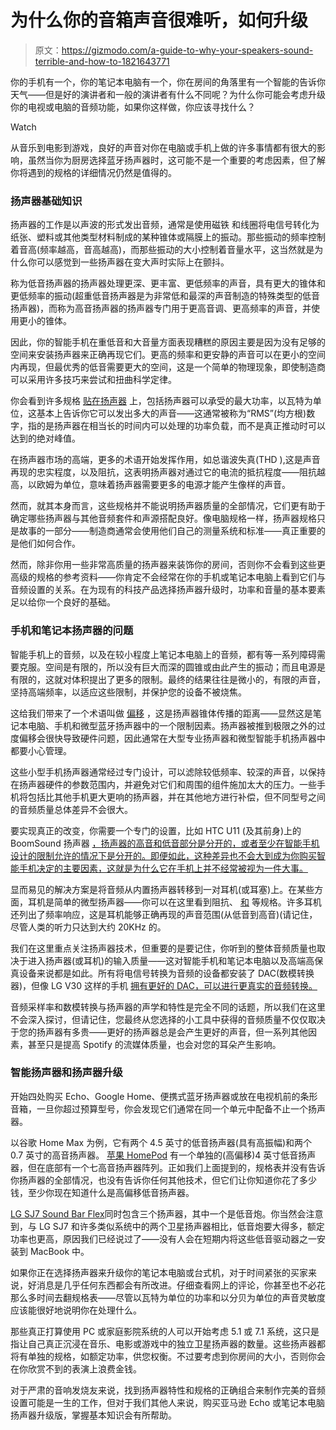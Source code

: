 # 为什么你的音箱声音很难听，如何升级

> 原文：<https://gizmodo.com/a-guide-to-why-your-speakers-sound-terrible-and-how-to-1821643771>

你的手机有一个，你的笔记本电脑有一个，你在房间的角落里有一个智能的告诉你天气——但是好的演讲者和一般的演讲者有什么不同呢？为什么你可能会考虑升级你的电视或电脑的音频功能，如果你这样做，你应该寻找什么？

Watch

从音乐到电影到游戏，良好的声音对你在电脑或手机上做的许多事情都有很大的影响，虽然当你为厨房选择蓝牙扬声器时，这可能不是一个重要的考虑因素，但了解你将遇到的规格的详细情况仍然是值得的。

### **扬声器基础知识**

扬声器的工作是以声波的形式发出音频，通常是使用磁铁 和线圈将电信号转化为纸张、塑料或其他类型材料制成的某种锥体或隔膜上的振动。那些振动的频率控制着音高(频率越高，音高越高)，而那些振动的大小控制着音量水平，这当然就是为什么你可以感觉到一些扬声器在变大声时实际上在颤抖。

称为低音扬声器的扬声器处理更深、更丰富、更低频率的声音，具有更大的锥体和更低频率的振动(超重低音扬声器是为非常低和最深的声音制造的特殊类型的低音扬声器)，而称为高音扬声器的扬声器专门用于更高音调、更高频率的声音，并使用更小的锥体。

因此，你的智能手机在重低音和大音量方面表现糟糕的原因主要是因为没有足够的空间来安装扬声器来正确再现它们。更高的频率和更安静的声音可以在更小的空间内再现，但最优秀的低音需要更大的空间，这是一个简单的物理现象，即使制造商可以采用许多技巧来尝试和扭曲科学定律。

你会看到许多规格 [贴在扬声器](https://spinditty.com/instruments-gear/Speaker-Watt) 上，包括扬声器可以承受的最大功率，以瓦特为单位，这基本上告诉你它可以发出多大的声音——这通常被称为“RMS”(均方根)数字，指的是扬声器在相当长的时间内可以处理的功率负载，而不是真正推动时可以达到的绝对峰值。

在扬声器市场的高端，更多的术语开始发挥作用，如总谐波失真(THD ),这是声音再现的忠实程度，以及阻抗，这表明扬声器对通过它的电流的抵抗程度——阻抗越高，以欧姆为单位，意味着扬声器需要更多的电源才能产生像样的声音。

然而，就其本身而言，这些规格并不能说明扬声器质量的全部情况，它们更有助于确定哪些扬声器与其他音频套件和声源搭配良好。像电脑规格一样，扬声器规格只是故事的一部分——制造商通常会使用他们自己的测量系统和标准——真正重要的是他们如何合作。

然而，除非你用一些非常高质量的扬声器来装饰你的房间，否则你不会看到这些更高级的规格的参考资料——你肯定不会经常在你的手机或笔记本电脑上看到它们与音频设置的关系。在为现有的科技产品选择扬声器升级时，功率和音量的基本要素足以给你一个良好的基础。

### **手机和笔记本扬声器的问题**

智能手机上的音频，以及在较小程度上笔记本电脑上的音频，都有等一系列障碍需要克服。空间是有限的，所以没有巨大而深的圆锥或由此产生的振动；而且电源是有限的，这就对体积提出了更多的限制。最终的结果往往是微小的，有限的声音，坚持高端频率，以适应这些限制，并保护您的设备不被烧焦。

这给我们带来了一个术语叫做 [偏移](https://en.wikipedia.org/wiki/Excursion_(audio)) ，这是扬声器锥体传播的距离——显然这是笔记本电脑、手机和微型蓝牙扬声器中的一个限制因素。扬声器被推到极限之外的过度偏移会很快导致硬件问题，因此通常在大型专业扬声器和微型智能手机扬声器中都要小心管理。

这些小型手机扬声器通常经过专门设计，可以滤除较低频率、较深的声音，以保持在扬声器硬件的参数范围内，并避免对它们和周围的组件施加太大的压力。一些手机将包括比其他手机更大更响的扬声器，并在其他地方进行补偿，但不同型号之间的音频质量总体差异不会很大。

要实现真正的改变，你需要一个专门的设置，比如 HTC U11 (及其前身)上的 BoomSound 扬声器 [，扬声器的高音和低音部分是分开的，或者至少在智能手机设计的限制允许的情况下是分开的。即便如此，这种差异也不会大到成为你购买智能手机决定的主要因素，这就是为什么它在手机上并不经常被视为一件大事。](http://www.htc.com/us/smartphones/htc-u11/)

显而易见的解决方案是将音频从内置扬声器转移到一对耳机(或耳塞)上。在某些方面，耳机是简单的微型扬声器——你可以在这里看到阻抗、 [和](http://www.shure.com/americas/support/find-an-answer/understanding-earphone-headphone-specifications) 等规格。许多耳机还列出了频率响应，这是耳机能够正确再现的声音范围(从低音到高音)(请记住，尽管人类的听力只达到大约 20KHz 的。

我们在这里重点关注扬声器技术，但重要的是要记住，你听到的整体音频质量也取决于进入扬声器(或耳机)的输入质量——这对智能手机和笔记本电脑以及高端高保真设备来说都是如此。所有将电信号转换为音频的设备都安装了 DAC(数模转换器)，但像 LG V30 这样的手机 [拥有更好的 DAC，可以进行更真实的音频转换。](https://gizmodo.com/the-lg-v30-sold-its-soul-for-mainstream-appeal-but-hey-1798581732)

音频采样率和数模转换与扬声器的声学和特性是完全不同的话题，所以我们在这里不会深入探讨，但请记住，您最终从您选择的小工具中获得的音频质量不仅仅取决于您的扬声器有多贵——更好的扬声器总是会产生更好的声音，但一系列其他因素，甚至只是提高 Spotify 的流媒体质量，也会对您的耳朵产生影响。

### **智能扬声器和扬声器升级**

开始四处购买 Echo、Google Home、便携式蓝牙扬声器或放在电视机前的条形音箱，一旦你超过预算型号，你会发现它们通常在同一个单元中配备不止一个扬声器。

以谷歌 Home Max 为例，它有两个 4.5 英寸的低音扬声器(具有高振幅)和两个 0.7 英寸的高音扬声器。 [苹果 HomePod](https://gizmodo.com/apple-delays-homepod-speaker-release-to-early-2018-1820547318) 有一个单独的(高偏移)4 英寸低音扬声器，但在底部有一个七高音扬声器阵列。正如我们上面提到的，规格表并没有告诉你扬声器的全部情况，也没有告诉你任何其他技术，但它们让你知道你花了多少钱，至少你现在知道什么是高偏移低音扬声器。

[LG SJ7 Sound Bar Flex](https://gizmodo.com/the-lg-sound-bar-flex-is-good-new-fangled-modular-fun-1797274181)同时包含三个扬声器，其中一个是低音炮。你当然会注意到，与 LG SJ7 和许多类似系统中的两个卫星扬声器相比，低音炮要大得多，额定功率也更高，原因我们已经说过了——没有人会在短期内将这些低音驱动器之一安装到 MacBook 中。

如果你正在选择扬声器来升级你的笔记本电脑或台式机，对于时间紧张的买家来说，好消息是几乎任何东西都会有所改进。仔细查看网上的评论，你甚至也不必花那么多时间去翻规格表——尽管以瓦特为单位的功率和以分贝为单位的声音灵敏度应该能很好地说明你在处理什么。

那些真正打算使用 PC 或家庭影院系统的人可以开始考虑 5.1 或 7.1 系统，这只是指让自己真正沉浸在音乐、电影或游戏中的独立卫星扬声器的数量。这些扬声器都将有单独的规格，如额定功率，供您权衡。不过要考虑到你房间的大小，否则你会在你欣赏不到的表演上浪费金钱。

对于严肃的音响发烧友来说，找到扬声器特性和规格的正确组合来制作完美的音频设置可能是一生的工作，但对于我们其他人来说，购买亚马逊 Echo 或笔记本电脑扬声器升级版，掌握基本知识会有所帮助。